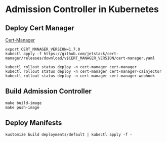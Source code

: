 # Admission Controller in Kubernetes

## Deploy Cert Manager
[Cert-Manager](https://cert-manager.io)

```
export CERT_MANAGER_VERSION=1.7.0
kubectl apply -f https://github.com/jetstack/cert-manager/releases/download/v$CERT_MANAGER_VERSION/cert-manager.yaml

kubectl rollout status deploy -n cert-manager cert-manager
kubectl rollout status deploy -n cert-manager cert-manager-cainjector
kubectl rollout status deploy -n cert-manager cert-manager-webhook

```

## Build Admission Controller
```
make build-image
make push-image
```

## Deploy Manifests
```
kustomize build deployments/default | kubectl apply -f -
```